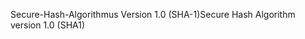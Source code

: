 <span data-ttu-id="0c8ec-101">Secure-Hash-Algorithmus Version 1.0 (SHA-1)</span><span class="sxs-lookup"><span data-stu-id="0c8ec-101">Secure Hash Algorithm version 1.0 (SHA1)</span></span>